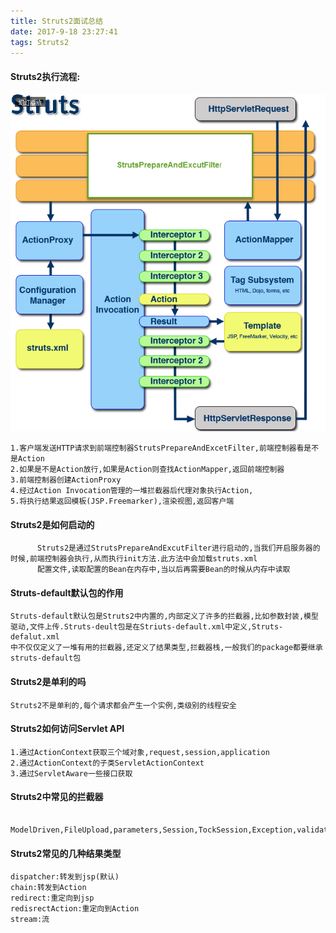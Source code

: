 ```yaml
---
title: Struts2面试总结
date: 2017-9-18 23:27:41
tags: Struts2
---
```

#### Struts2执行流程:

![Struts2面试总结](Struts2面试总结/1.png)

	1.客户端发送HTTP请求到前端控制器StrutsPrepareAndExcetFilter,前端控制器看是不是Action
	2.如果是不是Action放行,如果是Action则查找ActionMapper,返回前端控制器
	3.前端控制器创建ActionProxy
	4.经过Action Invocation管理的一堆拦截器后代理对象执行Action,
	5.将执行结果返回模板(JSP.Freemarker),渲染视图,返回客户端

#### Struts2是如何启动的
          Struts2是通过StrutsPrepareAndExcutFilter进行启动的,当我们开启服务器的时候,前端控制器会执行,从而执行init方法.此方法中会加载struts.xml
          配置文件,读取配置的Bean在内存中,当以后再需要Bean的时候从内存中读取

#### Struts-default默认包的作用
	Struts-default默认包是Struts2中内置的,内部定义了许多的拦截器,比如参数封装,模型驱动,文件上传.Struts-deult包是在Striuts-default.xml中定义,Struts-defalut.xml
	中不仅仅定义了一堆有用的拦截器,还定义了结果类型,拦截器栈,一般我们的package都要继承struts-default包

#### Struts2是单利的吗
	Struts2不是单利的,每个请求都会产生一个实例,类级别的线程安全

#### Struts2如何访问Servlet API
	1.通过ActionContext获取三个域对象,request,session,application
	2.通过ActionContext的子类ServletActionContext
	3.通过ServletAware一些接口获取

#### Struts2中常见的拦截器
	  ModelDriven,FileUpload,parameters,Session,TockSession,Exception,validator

#### Struts2常见的几种结果类型
	dispatcher:转发到jsp(默认)
	chain:转发到Action
	redirect:重定向到jsp
	redisrectAction:重定向到Action
	stream:流
